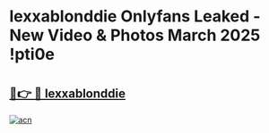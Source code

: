 # lexxablonddie Onlyfans Leaked - New Video & Photos March 2025 !pti0e

# <h2><a href="https://akv15y.iuczelnia.edu.pl?title=lexxablonddie&ref=pti0e">🔗👉 🔴 lexxablonddie</a></h2>

[![acn](https://github.com/user-attachments/assets/0f9c940e-d8b0-45ae-aac7-cd30a18b3e1c)](https://akv15y.iuczelnia.edu.pl?title=lexxablonddie&ref=pti0e)

